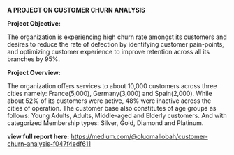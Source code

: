 **A PROJECT ON CUSTOMER CHURN ANALYSIS**

**Project Objective:**

The organization is experiencing high churn rate amongst its customers and desires to reduce the rate of defection by identifying customer pain-points, and optimizing customer experience to improve retention across all its branches by 95%.

**Project Overview:**

The organization offers services to about 10,000 customers across three cities namely: France(5,000), Germany(3,000) and Spain(2,000). While about 52% of its customers were active, 48% were inactive across the cities of operation. The customer base also constitutes of age groups as follows: Young Adults, Adults, Middle-aged and Elderly customers. And with categorized Membership types: Silver, Gold, Diamond and Platinum. 

**view full report here:** https://medium.com/@oluomaIlobah/customer-churn-analysis-f047f4edf611
